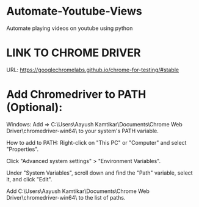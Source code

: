# Automate-Youtube-Views
Automate playing videos on youtube using python 

# LINK TO CHROME DRIVER
URL: https://googlechromelabs.github.io/chrome-for-testing/#stable 
# Add Chromedriver to PATH (Optional):
Windows: 
Add =>    C:\Users\Aayush Kamtikar\Documents\Chrome Web Driver\chromedriver-win64\ to your system's PATH variable.

How to add to PATH:
Right-click on "This PC" or "Computer" and select "Properties".

Click "Advanced system settings" > "Environment Variables".

Under "System Variables", scroll down and find the "Path" variable, select it, and click "Edit".

Add C:\Users\Aayush Kamtikar\Documents\Chrome Web Driver\chromedriver-win64\ to the list of paths.

